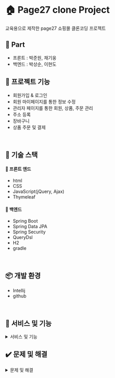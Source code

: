 # 🏠 Page27 clone Project
 교육용으로 제작한 page27 쇼핑몰 클론코딩 프로젝트<br>
 

## 👋 Part 

- 프론트 : 박준원, 채기웅
- 백엔드 : 박상순, 이현도

## 📁 프로젝트 기능

- 회원가입 & 로그인
- 회원 마이페이지를 통한 정보 수정
- 관리자 페이지를 통한 회원, 상품, 주문 관리
- 주소 등록
- 장바구니
- 상품 주문 및 결제

<br/>

## 📕 기술 스택

#### 📙  프론트 엔드

- html
- CSS
- JavaScript(jQuery, Ajax)
- Thymeleaf



#### 📙 백엔드

- Spring Boot
- Spring Data JPA
- Spring Security
- QueryDsl
- H2
- gradle

<br/>


## 📦 개발 환경


- Intellij
- github


<br/>


## 📸 서비스 및 기능

<details markdown="1">
<summary>서비스 및 기능</summary>


- ### 메인 화면
- 주요 상품들로 carousel 구성하여 일정 시간마다 움직이도록 구현
- 상품 사진 클릭 시 해당 상품의 상세 페이지로 이동
<img src="src/main/resources/static/image/etc/main.PNG" width=500><br><br>

- ### 회원가입 / 로그인
🔍 회원가입
<img src="src/main/resources/static/image/etc/signup.PNG" width=500><br>

- Ajax를 사용한 ID 중복확인 기능
<img src="src/main/resources/static/image/etc/ajax.PNG" width=500><br>
<img src="src/main/resources/static/image/etc/check_id.PNG" width=500><br>

🔍 로그인
- Spring Security 적용
<img src="src/main/resources/static/image/etc/login.PNG" width=500><br><br>

- ### 관리자 페이지
- ID를 "admin"으로 로그인 시 관리자로 넘어가도록 설정
<img src="src/main/resources/static/image/etc/admin_login.PNG" width=500><br>

- "admin"이 아닌 다른 ID로 로그인 후 관리자 페이지 접근 시 접근 제한
<img src="src/main/resources/static/image/etc/permission_denied.PNG" width=500><br>

🔍 관리자 메인화면
- 누적 방문자 수 및 상품, 주문, 회원 현황 요약 출력
<img src="src/main/resources/static/image/etc/admin_main1.PNG" width=400>
<img src="src/main/resources/static/image/etc/admin_main2.PNG" width=400><br><br>

- ### 관리자 상품 관리
🔍 상품 등록
- Querydsl을 통한 상품 정보 저장
- commons-io 라이브러리를 이용한 이미지 파일 업로드
<img src="src/main/resources/static/image/etc/admin_additem.PNG" width=500><br>

🔍 상품 목록
- Querydsl을 통한 동적 검색 기능
<img src="src/main/resources/static/image/etc/admin_itemlist.PNG" width=500><br>

- 상품 상태 변경(판매, 품절) 및 삭제
<img src="src/main/resources/static/image/etc/admin_change_itemstatus.PNG" width=500><br><br>

- ### 관리자 주문 관리
- Querydsl을 통한 동적 검색 기능
<img src="src/main/resources/static/image/etc/admin_order.PNG" width=500><br><br>

- ### 관리자 페이지
<img src="src/main/resources/static/image/etc/adminpage.PNG" width=500>

- ### 자동 완성 기능 
<img src="src/main/resources/static/image/etc/autosearch.PNG" width=500>

- ### 장바구니
<img src="src/main/resources/static/image/etc/putbasket.PNG" width=500>
<img src="src/main/resources/static/image/etc/basketpage.PNG" width=500>

- ### 주문 기능
<img src="src/main/resources/static/image/etc/order1.PNG" width=500>
<img src="src/main/resources/static/image/etc/order2.PNG" width=500>


</details>

## ✔️ 문제 및 해결

<details markdown="1">
<summary>문제 및 해결</summary>

- ### 문제 : 웹 크롤링 코드가 한번씩 돌리도록 구성이 되어있어서 너무 많은 시간이 소요됨
- ### 해결 : for문과 switch-case문을 사용하여 각 카테고리별로 한번에 처리되도록 구성

<img src="src/main/resources/static/image/etc/webcrawling_for.PNG" width=500>
<br><br>

- ### 문제 : 크롤링 시 SQL문에서 에러가 발생함

<img src="src/main/resources/static/image/etc/error.PNG" width=500>
<br>

- ### 원인 : 크롤링해오는 값이 없을 경우 값이 null로 들어가지 않고 뒤에 텍스트까지 같이 크롤링을 해서 저장범위를 넘어감
- ### 해결 : 변수의 값을 null로 초기화하고 if문으로 값이 있는 경우에만 크롤링하도록 처리

<img src="src/main/resources/static/image/etc/solution.PNG" width=500>

</details>